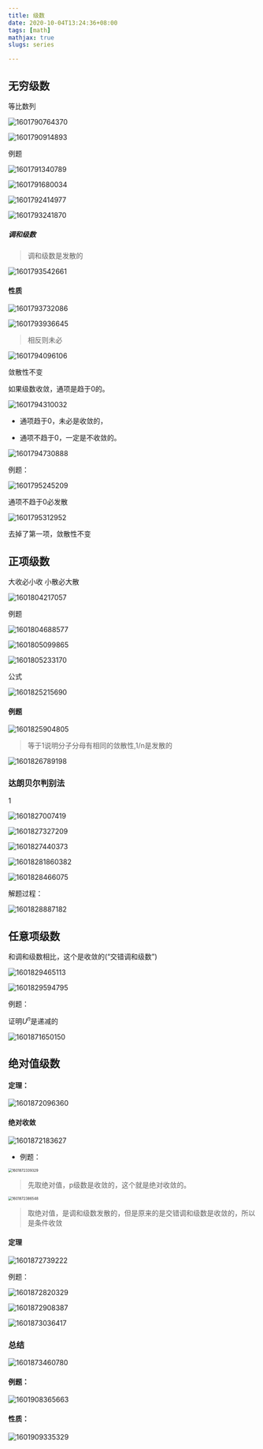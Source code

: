 ```yaml
---
title: 级数
date: 2020-10-04T13:24:36+08:00
tags: [math]
mathjax: true
slugs: series

---
```


## 无穷级数

等比数列

![1601790764370](https://cdn.kayleh.top/gh/kayleh/cdn/img/级数/1601790764370.png)

![1601790914893](https://cdn.kayleh.top/gh/kayleh/cdn/img/级数/1601790914893.png)

例题

![1601791340789](https://cdn.kayleh.top/gh/kayleh/cdn/img/级数/1601791340789.png)

![1601791680034](https://cdn.kayleh.top/gh/kayleh/cdn/img/级数/1601791680034.png)

![1601792414977](https://cdn.kayleh.top/gh/kayleh/cdn/img/级数/1601792414977.png)

![1601793241870](https://cdn.kayleh.top/gh/kayleh/cdn/img/级数/1601793241870.png)

##### 调和级数

> 调和级数是发散的

![1601793542661](https://cdn.kayleh.top/gh/kayleh/cdn/img/级数/1601793542661.png)

#### 性质

![1601793732086](https://cdn.kayleh.top/gh/kayleh/cdn/img/级数/1601793732086.png)

![1601793936645](https://cdn.kayleh.top/gh/kayleh/cdn/img/级数/1601793936645.png)

> 相反则未必

![1601794096106](https://cdn.kayleh.top/gh/kayleh/cdn/img/级数/1601794096106.png)

敛散性不变



如果级数收敛，通项是趋于0的。

![1601794310032](https://cdn.kayleh.top/gh/kayleh/cdn/img/级数/1601794310032.png)

- 通项趋于0，未必是收敛的，

- 通项不趋于0，一定是不收敛的。



![1601794730888](https://cdn.kayleh.top/gh/kayleh/cdn/img/级数/1601794730888.png)

例题：

![1601795245209](https://cdn.kayleh.top/gh/kayleh/cdn/img/级数/1601795245209.png)

通项不趋于0必发散

![1601795312952](https://cdn.kayleh.top/gh/kayleh/cdn/img/级数/1601795312952.png)

去掉了第一项，敛散性不变

## 正项级数

大收必小收 小散必大散

![1601804217057](https://cdn.kayleh.top/gh/kayleh/cdn/img/级数/1601804217057.png)

例题

![1601804688577](https://cdn.kayleh.top/gh/kayleh/cdn/img/级数/1601804688577.png)

![1601805099865](https://cdn.kayleh.top/gh/kayleh/cdn/img/级数/1601805099865.png)

![1601805233170](https://cdn.kayleh.top/gh/kayleh/cdn/img/级数/1601805233170.png)

公式

![1601825215690](https://cdn.kayleh.top/gh/kayleh/cdn/img/级数/1601825215690.png)

#### 例题

![1601825904805](https://cdn.kayleh.top/gh/kayleh/cdn/img/级数/1601825904805.png)

> 等于1说明分子分母有相同的敛散性,1/n是发散的

![1601826789198](https://cdn.kayleh.top/gh/kayleh/cdn/img/级数/1601826789198.png)

### 达朗贝尔判别法

1

![1601827007419](https://cdn.kayleh.top/gh/kayleh/cdn/img/级数/1601827007419.png)

![1601827327209](https://cdn.kayleh.top/gh/kayleh/cdn/img/级数/1601827327209.png)

![1601827440373](https://cdn.kayleh.top/gh/kayleh/cdn/img/级数/1601827440373.png)

![1601828186038](https://cdn.kayleh.top/gh/kayleh/cdn/img/级数/1601828186038.png)2

![1601828466075](https://cdn.kayleh.top/gh/kayleh/cdn/img/级数/1601828466075.png)

解题过程：

![1601828887182](https://cdn.kayleh.top/gh/kayleh/cdn/img/级数/1601828887182.png)

## 任意项级数

和调和级数相比，这个是收敛的(“交错调和级数”)

![1601829465113](https://cdn.kayleh.top/gh/kayleh/cdn/img/级数/1601829465113.png)

![1601829594795](https://cdn.kayleh.top/gh/kayleh/cdn/img/级数/1601829594795.png)

例题：

证明$U^n$是递减的

![1601871650150](https://cdn.kayleh.top/gh/kayleh/cdn/img/级数/1601871650150.png)

## 绝对值级数

#### 定理：

![1601872096360](https://cdn.kayleh.top/gh/kayleh/cdn/img/级数/1601872096360.png)

#### 绝对收敛

![1601872183627](https://cdn.kayleh.top/gh/kayleh/cdn/img/级数/1601872183627.png)

- 例题：

<img src="https://cdn.kayleh.top/gh/kayleh/cdn/img/级数/1601872339329.png" alt="1601872339329" style="zoom:50%;" />

> 先取绝对值，p级数是收敛的，这个就是绝对收敛的。

<img src="https://cdn.kayleh.top/gh/kayleh/cdn/img/级数/1601872386548.png" alt="1601872386548" style="zoom:50%;" />

> 取绝对值，是调和级数发散的，但是原来的是交错调和级数是收敛的，所以是条件收敛

#### 定理

![1601872739222](https://cdn.kayleh.top/gh/kayleh/cdn/img/级数/1601872739222.png)

例题：

![1601872820329](https://cdn.kayleh.top/gh/kayleh/cdn/img/级数/1601872820329.png)

![1601872908387](https://cdn.kayleh.top/gh/kayleh/cdn/img/级数/1601872908387.png)

![1601873036417](https://cdn.kayleh.top/gh/kayleh/cdn/img/级数/1601873036417.png)

### 总结

![1601873460780](https://cdn.kayleh.top/gh/kayleh/cdn/img/级数/1601873460780.png)

#### 例题：

![1601908365663](https://cdn.kayleh.top/gh/kayleh/cdn/img/级数/1601908365663.png)

#### 性质：

![1601909335329](https://cdn.kayleh.top/gh/kayleh/cdn/img/级数/1601909335329.png)
